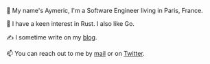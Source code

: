 :wave: My name's Aymeric, I'm a Software Engineer living in Paris, France.

🔭 I have a keen interest in Rust. I also like Go.

✍️ I sometime write on my [blog](https://aymericbeaumet.com/).

📫 You can reach out to me by [mail](mailto:hi@aymericbeaumet.com) or on [Twitter](https://twitter.com/aymericbeaumet).
